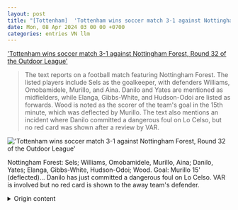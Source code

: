 ```yaml
---
layout: post
title: "[Tottenham]  'Tottenham wins soccer match 3-1 against Nottingham Forest, Round 32 of the Outdoor League'"
date: Mon, 08 Apr 2024 03 00 00 +0700
categories: entries VN llm
---
```

[ 'Tottenham wins soccer match 3-1 against Nottingham Forest, Round 32 of the Outdoor League'](https://vietnamnet.vn/ket-qua-bong-da-tottenham-3-1-nottingham-forest-vong-32-ngoai-hang-anh-2268066.html)

> The text reports on a football match featuring Nottingham Forest. The listed players include Sels as the goalkeeper, with defenders Williams, Omobamidele, Murillo, and Aina. Danilo and Yates are mentioned as midfielders, while Elanga, Gibbs-White, and Hudson-Odoi are listed as forwards. Wood is noted as the scorer of the team's goal in the 15th minute, which was deflected by Murillo. The text also mentions an incident where Danilo committed a dangerous foul on Lo Celso, but no red card was shown after a review by VAR.

![ 'Tottenham wins soccer match 3-1 against Nottingham Forest, Round 32 of the Outdoor League'](https://static-images.vnncdn.net/files/publish/2024/4/8/son-heung-min-cung-tottenham-tiep-da-thang-hoa-68.jpg)

 Nottingham Forest: Sels; Williams, Omobamidele, Murillo, Aina; Danilo, Yates; Elanga, Gibbs-White, Hudson-Odoi; Wood. Goal: Murillo 15' (deflected)...
Danilo has just committed a dangerous foul on Lo Celso. VAR is involved but no red card is shown to the away team's defender.

<details>
  <summary>Origin content</summary>
  ---
layout: post
title: " [Tottenham] Kết quả bóng đá Tottenham 3-1 Nottingham Forest, Vòng 32 Ngoại ..."
date: Mon, 08 Apr 2024 03:00:00 +0700
categories: entries VN
---
[Kết quả bóng đá Tottenham 3-1 Nottingham Forest, Vòng 32 Ngoại ...](https://vietnamnet.vn/ket-qua-bong-da-tottenham-3-1-nottingham-forest-vong-32-ngoai-hang-anh-2268066.html)

![Kết quả bóng đá Tottenham 3-1 Nottingham Forest, Vòng 32 Ngoại ...](https://static-images.vnncdn.net/files/publish/2024/4/8/son-heung-min-cung-tottenham-tiep-da-thang-hoa-68.jpg)

Nottingham Forest: Sels; Williams, Omobamidele, Murillo, Aina; Danilo, Yates; Elanga, Gibbs-White, Hudson-Odoi; Wood. Bàn thắng: Murillo 15' (phản lưới) ...

Danilo vừa có pha phạm lỗi nguy hiểm với Lo Celso. VAR vào cuộc nhưng không có thẻ đỏ cho tiền vệ đội khách.


</details>
